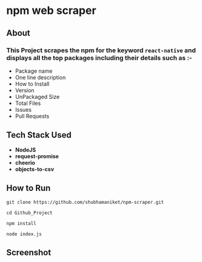 npm web scraper
======

About
---------------
### This Project scrapes the npm for the keyword `react-native` and displays all the top packages including their details such as :-
<ul>
<li>Package name</li>
<li>One line description</li>
<li>How to Install</li>
<li>Version</li>
<li>UnPackaged Size</li>
<li>Total Files</li>
<li>Issues</li>
<li>Pull Requests</li>
</ul> 

Tech Stack Used
---------------

<ul style="font-weight:bold">
<li>NodeJS</li>
<li>request-promise</li>
<li>cheerio</li>
<li>objects-to-csv</li>
</ul>

How to Run
---------------

```
git clone https://github.com/shubhamaniket/npm-scraper.git

cd Github_Project

npm install

node index.js
```

Screenshot
---------------


